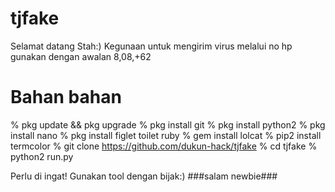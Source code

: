 # tjfake
 Selamat datang Stah:)
Kegunaan
untuk mengirim virus melalui no hp
gunakan dengan awalan 8,08,+62
# Bahan bahan

% pkg update && pkg upgrade
% pkg install git
% pkg install python2
% pkg install nano
% pkg install figlet toilet ruby
% gem install lolcat
% pip2 install termcolor
% git clone https://github.com/dukun-hack/tjfake
% cd tjfake
% python2 run.py

Perlu di ingat!
Gunakan tool dengan bijak:)
###salam newbie###
